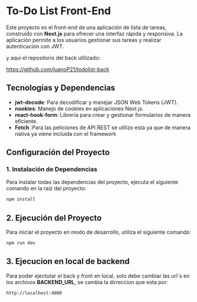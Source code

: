 # To-Do List Front-End

Este proyecto es el front-end de una aplicación de lista de tareas, construido con **Next.js** para ofrecer una interfaz rápida y responsiva. La aplicación permite a los usuarios gestionar sus tareas y realizar autenticación con JWT.

y aqui el repositorio del back utilizado:

https://github.com/juanoP21/todolist-back

## Tecnologías y Dependencias

- **jwt-decode**: Para decodificar y manejar JSON Web Tokens (JWT).
- **nookies**: Manejo de cookies en aplicaciones Next.js.
- **react-hook-form**: Librería para crear y gestionar formularios de manera eficiente.
- **Fetch** :Para las peticiones de API REST se utilizo esta ya que de manera nativa ya viene incluida con el framework

## Configuración del Proyecto

### 1. Instalación de Dependencias

Para instalar todas las dependencias del proyecto, ejecuta el siguiente comando en la raíz del proyecto:

```bash
npm install
```
## 2. Ejecución del Proyecto
Para iniciar el proyecto en modo de desarrollo, utiliza el siguiente comando:
```bash
npm run dev
```

## 3. Ejecucion en local de backend
Para poder ejectutar el back y front en local, solo debe cambiar las url´s en los archivos **BACKEND_URL**, se cambia la dirreccion que esta por:
```
http://localhost:4000
```



